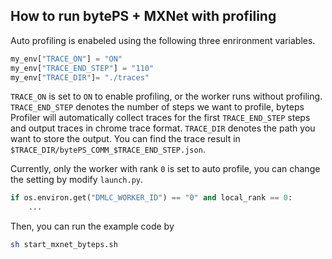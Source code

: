 
## How to run bytePS + MXNet with profiling

Auto profiling is enabeled using the following three enrironment variables.

``` python
my_env["TRACE_ON"] = "ON"
my_env["TRACE_END_STEP"] = "110"
my_env["TRACE_DIR"]= "./traces"
```
`TRACE_ON` is set to `ON` to enable profiling, or the worker runs without profiling. `TRACE_END_STEP` denotes the number of steps we want to profile, byteps Profiler will automatically collect traces for the first `TRACE_END_STEP` steps and output traces in chrome trace format. `TRACE_DIR` denotes the path you want to store the output. You can find the trace result in `$TRACE_DIR/bytePS_COMM_$TRACE_END_STEP.json`.

Currently, only the worker with rank `0` is set to auto profile, you can change the setting by modify `launch.py`.

``` python
if os.environ.get("DMLC_WORKER_ID") == "0" and local_rank == 0:
	...
```

Then, you can run the example code by

``` bash
sh start_mxnet_byteps.sh
```